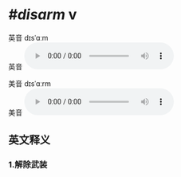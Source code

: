 # ***\#disarm*** v
英音 dɪsˈɑːm  
英音
<audio src="./media/disarm1_AAC.aac" controls="controls"></audio>

美音 dɪsˈɑːrm  
美音
<audio src="./media/disarm2_AAC.aac" controls="controls"></audio>



  

英文释义
---
### 1.**解除武装**  


